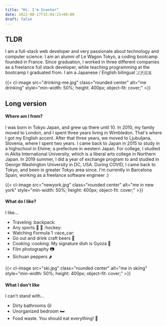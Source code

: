 ```yaml
---
title: "Hi. I'm Scooter"
date: 2022-08-17T15:04:21+09:00
draft: false
---
```

## TLDR
I am a full-stack web developer and very passionate about technology and computer science. I am an alumni of Le Wagon Tokyo, a coding bootcamp founded in France. Since graduation, I worked in three different companies as a freelance full stack developer, while teaching programming at the bootcamp I graduated from. I am a Japanese / English bilingual 🇯🇵🇬🇧

{{< cl-image src="drinking-me.jpg" class="rounded center" alt="me drinking" style="min-width: 50%; height: 400px; object-fit: cover;" >}}

## Long version

#### Where am I from?
I was born in Tokyo Japan, and grew up there until 10. In 2010, my family moved to London, and I spent three years living in Wimbledon. That's where I got my English accent. After that three years, we moved to Ljubuljana, Slovenia, where I spent two years. I came back to Japan in 2015 to study in a highschool in Ehime; a prefecture in western Japan. For college, I studied in Akita International University, which is a liberal arts college in Northern Japan. In 2019 summer, I did a year of exchange program to and studied in George Washington University in DC, USA. During COVID, I came back to Tokyo, and been in greater Tokyo area since. I'm currently in Barcelona Spain, working as a freelance software engineer :)

{{< cl-image src="newyork.jpg" class="rounded center" alt="me in new york" style="min-width: 50%; height: 400px; object-fit: cover;" >}}

#### What do I like?

I like...
- Traveling :backpack:
- Any sports :ski: :tennis: :hockey:
- Watching Formula 1 :race_car:
- Go out and drink craft beers :beer:
- Cooking :cooking: My signature dish is Gyoza :dumpling:
- Film photography :camera:
- Sichuan peppers :hot_pepper:

{{< cl-image src="ski.jpg" class="rounded center" alt="me in skiing" style="min-width: 50%; height: 400px; object-fit: cover;" >}}

#### What I don't like
I can't stand with...
- Dirty bathrooms 😒
- Unorganized bedroom :bed:
- Food waste. You should eat everything! 🍲
